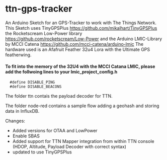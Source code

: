 # ttn-gps-tracker
An Arduino Sketch for an GPS-Tracker to work with The Things Network.
This Sketch uses TinyGPSPlus https://github.com/mikalhart/TinyGPSPlus
the Rocketscream Low-Power library https://github.com/rocketscream/Low-Power
and the Arduino LMIC-Library by MCCI Catena https://github.com/mcci-catena/arduino-lmic
The hardware used is an Afafruit Feather 32u4 Lora with the Ultimate GPS featherwing.

#### To fit into the memory of the 32U4 with the MCCI Catana LMIC, please add the follwoing lines to your lmic_project_config.h

```
  #define DISABLE_PING
  #define DISABLE_BEACONS
```

The folder ttn contais the payload decoder for TTN.

The folder node-red contains a sample flow adding a geohash and storing data in InfluxDB.

Changes:
- Added versions for OTAA and LowPower
- Enable SBAS 
- Added support for TTN Mapper integration from within TTN console (HDOP, Altitude, Payload Decoder with correct syntax)
- updated to use TinyGPSPlus
